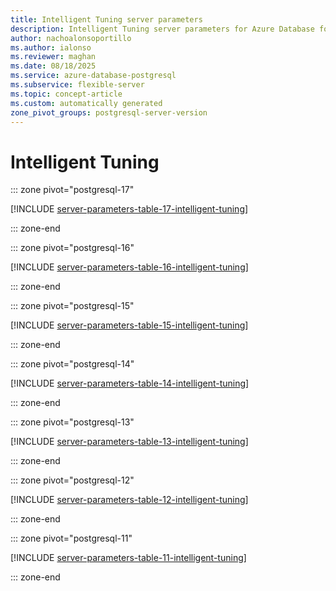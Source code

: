 ```yaml
---
title: Intelligent Tuning server parameters
description: Intelligent Tuning server parameters for Azure Database for PostgreSQL flexible server.
author: nachoalonsoportillo
ms.author: ialonso
ms.reviewer: maghan
ms.date: 08/18/2025
ms.service: azure-database-postgresql
ms.subservice: flexible-server
ms.topic: concept-article
ms.custom: automatically generated
zone_pivot_groups: postgresql-server-version
---
```

# Intelligent Tuning


::: zone pivot="postgresql-17"

[!INCLUDE [server-parameters-table-17-intelligent-tuning](./includes/server-parameters-table-17-intelligent-tuning.md)]

::: zone-end


::: zone pivot="postgresql-16"

[!INCLUDE [server-parameters-table-16-intelligent-tuning](./includes/server-parameters-table-16-intelligent-tuning.md)]

::: zone-end


::: zone pivot="postgresql-15"

[!INCLUDE [server-parameters-table-15-intelligent-tuning](./includes/server-parameters-table-15-intelligent-tuning.md)]

::: zone-end


::: zone pivot="postgresql-14"

[!INCLUDE [server-parameters-table-14-intelligent-tuning](./includes/server-parameters-table-14-intelligent-tuning.md)]

::: zone-end


::: zone pivot="postgresql-13"

[!INCLUDE [server-parameters-table-13-intelligent-tuning](./includes/server-parameters-table-13-intelligent-tuning.md)]

::: zone-end


::: zone pivot="postgresql-12"

[!INCLUDE [server-parameters-table-12-intelligent-tuning](./includes/server-parameters-table-12-intelligent-tuning.md)]

::: zone-end


::: zone pivot="postgresql-11"

[!INCLUDE [server-parameters-table-11-intelligent-tuning](./includes/server-parameters-table-11-intelligent-tuning.md)]

::: zone-end


